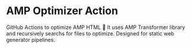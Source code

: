 # AMP Optimizer Action

GitHub Actions to optimize AMP HTML 🚀 It uses AMP Transformer library and recursively searchs for files to optimize. Designed for static web generator pipelines.
